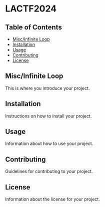 # LACTF2024

## Table of Contents
- [Misc/Infinite Loop](#misc/infinite-loop)
- [Installation](#installation)
- [Usage](#usage)
- [Contributing](#contributing)
- [License](#license)

## Misc/Infinite Loop
This is where you introduce your project.

## Installation
Instructions on how to install your project.

## Usage
Information about how to use your project.

## Contributing
Guidelines for contributing to your project.

## License
Information about the license for your project.
